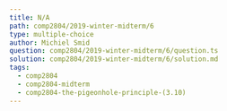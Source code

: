 ```yaml
---
title: N/A
path: comp2804/2019-winter-midterm/6
type: multiple-choice
author: Michiel Smid
question: comp2804/2019-winter-midterm/6/question.ts
solution: comp2804/2019-winter-midterm/6/solution.md
tags:
  - comp2804
  - comp2804-midterm
  - comp2804-the-pigeonhole-principle-(3.10)
---
```

